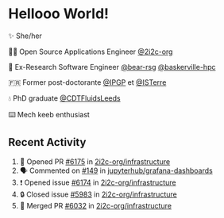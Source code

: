# Hellooo World!

✨ She/her

👩‍💻 Open Source Applications Engineer [@2i2c-org](https://2i2c.org/)

🐻 Ex-Research Software Engineer [@bear-rsg](https://github.com/bear-rsg) [@baskerville-hpc](https://github.com/baskerville-hpc) 

🇫🇷 Former post-doctorante [@IPGP](https://github.com/IPGP) et [@ISTerre](https://www.isterre.fr/) 

💧 PhD graduate [@CDTFluidsLeeds](https://fluid-dynamics.leeds.ac.uk/) 

⌨️ Mech keeb enthusiast 

## Recent Activity 

<!--START_SECTION:activity-->
1. 💪 Opened PR [#6175](https://github.com/2i2c-org/infrastructure/pull/6175) in [2i2c-org/infrastructure](https://github.com/2i2c-org/infrastructure)
2. 🗣 Commented on [#149](https://github.com/jupyterhub/grafana-dashboards/pull/149#issuecomment-2948937839) in [jupyterhub/grafana-dashboards](https://github.com/jupyterhub/grafana-dashboards)
3. ❗ Opened issue [#6174](https://github.com/2i2c-org/infrastructure/issues/6174) in [2i2c-org/infrastructure](https://github.com/2i2c-org/infrastructure)
4. 🔒 Closed issue [#5983](https://github.com/2i2c-org/infrastructure/issues/5983) in [2i2c-org/infrastructure](https://github.com/2i2c-org/infrastructure)
5. 🎉 Merged PR [#6032](https://github.com/2i2c-org/infrastructure/pull/6032) in [2i2c-org/infrastructure](https://github.com/2i2c-org/infrastructure)
<!--END_SECTION:activity-->
